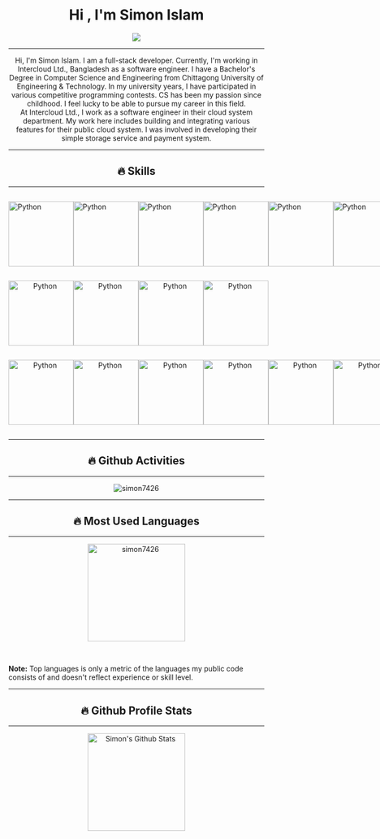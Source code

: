 <h1 align="center">Hi , I'm Simon Islam</h1>
<p align="center">
  <a href="https://github.com/DenverCoder1/readme-typing-svg"><img src="https://readme-typing-svg.herokuapp.com/?lines=Full+Stack+Developer;Competitive+Programmer&center=true&width=500&height=30&color=000000"></a>
</p>
<hr/>
<p align="center">
Hi, I'm Simon Islam. I am a full-stack developer. Currently, I'm working in Intercloud Ltd., Bangladesh as a software engineer. I have a Bachelor's Degree in Computer Science and Engineering from Chittagong University of Engineering & Technology. In my university years, I have participated in various competitive programming contests. CS has been my passion since childhood. I feel lucky to be able to pursue my career in this field.<br>
At Intercloud Ltd., I work as a software engineer in their cloud system department. My work here includes building and integrating various features for their public cloud system. I was involved in developing their simple storage service and payment system.
</p>

<hr/>
<h2 align="center">🔥 Skills</h2>
<hr/>
<div style="display: flex;justify-content: space-between;">
<p>
    <img alt="Python" src="https://s3.brilliant.com.bd/simon_portfolio/img/logo/python.png" height="128px"/>
</p>
<p>
    <img alt="Python" src="https://s3.brilliant.com.bd/simon_portfolio/img/logo/cplusplus.png" height="128px"/>
</p>
<p>
    <img alt="Python" src="https://s3.brilliant.com.bd/simon_portfolio/img/logo/C.png" height="128px"/>
</p>
<p >
    <img alt="Python" src="https://s3.brilliant.com.bd/simon_portfolio/img/logo/javascript.png" height="128px"/>
</p>
<p >
    <img alt="Python" src="https://s3.brilliant.com.bd/simon_portfolio/img/logo/html.png" height="128px"/>
</p>
<p>
    <img alt="Python" src="https://s3.brilliant.com.bd/simon_portfolio/img/logo/css.png" height="128px"/>
</p>
</div>

<div style="display: flex;justify-content: space-between;">
<p align="center">
    <img alt="Python" src="https://s3.brilliant.com.bd/simon_portfolio/img/logo/flaskgithub.svg" height="128px"/>
</p>
<p align="center">
    <img alt="Python" src="https://s3.brilliant.com.bd/simon_portfolio/img/logo/django.png" height="128px"/>
</p>
<p align="center">
    <img alt="Python" src="https://s3.brilliant.com.bd/simon_portfolio/img/logo/fastapi.png" height="128px"/>
</p>
<p align="center">
    <img alt="Python" src="https://s3.brilliant.com.bd/simon_portfolio/img/logo/vuejs.png" height="128px"/>
</p>
</div>

<div style="display: flex;justify-content: space-between;">
<p align="center">
    <img alt="Python" src="https://s3.brilliant.com.bd/simon_portfolio/img/logo/docker.png" height="128px"/>
</p>
<p align="center">
    <img alt="Python" src="https://s3.brilliant.com.bd/simon_portfolio/img/logo/kubernetes.png" height="128px"/>
</p>
<p align="center">
    <img alt="Python" src="https://s3.brilliant.com.bd/simon_portfolio/img/logo/git.png" height="128px"/>
</p>
<p align="center">
    <img alt="Python" src="https://s3.brilliant.com.bd/simon_portfolio/img/logo/postgresql.png" height="128px"/>
</p>
<p align="center">
    <img alt="Python" src="https://s3.brilliant.com.bd/simon_portfolio/img/logo/mysql.png" height="128px"/>
</p>
<p align="center">
    <img alt="Python" src="https://s3.brilliant.com.bd/simon_portfolio/img/logo/linux.png" height="128px"/>
</p>
</div>

<hr/>
<h2 align="center">🔥 Github Activities</h2>
<hr/>
<div>
<p align="center"><img src="https://github-readme-streak-stats.herokuapp.com/?user=simon7426&theme=synthwave" alt="simon7426"  /></p>
<hr/>
<h2 align="center">🔥 Most Used Languages</h2>
<hr/>
<p align="center">
<img src="https://github-readme-stats.vercel.app/api/top-langs?username=simon7426&show_icons=true&locale=en&layout=compact&theme=synthwave&hide_title=true" alt="simon7426" height="192px"/>
</p>
  <br/>
  <p>
  <b>Note:</b> Top languages is only a metric of the languages my public code consists of and doesn't reflect experience or skill level.
  </p>
<hr/>
<h2 align="center">🔥 Github Profile Stats</h2>
<hr/>
<p align="center">
    <img alt="Simon's Github Stats" src="https://github-readme-stats.vercel.app/api?username=simon7426&show_icons=true&count_private=true&theme=synthwave&hide_title=true&hide_rank=true" height="192px"/>
</p>


</div>